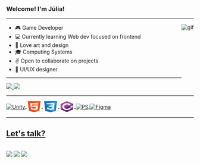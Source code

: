 ### Welcome! I'm Júlia!
<hr>

<img align="right" height="170" alt="gif" src="https://c.tenor.com/hUYB0lAeV9UAAAAM/wall-e-come-sit.gif">

- 🎮 Game Developer
- 💻 Currently learning Web dev focused on frontend
- 🎨 Love art and design
- 🎓 Computing Systems
- ✌ Open to collaborate on projects
- 👀 UI/UX designer

<hr>

<div>
  <a href="https://github.com/BarretoJ20">
    
  <img height="180em" src="https://github-readme-stats.vercel.app/api?username=BarretoJ20&show_icons=true&theme=ocean_dark&include_all_commits=true&count_private=true"/>
    
  <img height="180em" src="https://github-readme-stats.vercel.app/api/top-langs/?username=BarretoJ20&layout=compact&langs_count=7&theme=ocean_dark"/>
</div>
<hr>

<div style="display: inline_block">
 
  <img align="center" alt="Unity" height="40" width="40" src="https://pics.freeicons.io/uploads/icons/png/15060036801552037048-64.png">
  <img align="center" alt="HTML" height="30" width="40" src="https://raw.githubusercontent.com/devicons/devicon/master/icons/html5/html5-original.svg">
  <img align="center" alt="CSS" height="30" width="40" src="https://raw.githubusercontent.com/devicons/devicon/master/icons/css3/css3-original.svg">
  <img align="center" alt="Csharp" height="30" width="40" src="https://raw.githubusercontent.com/devicons/devicon/master/icons/csharp/csharp-original.svg">
  <img align="center" alt="PS" height="40" width="40" src="https://img.icons8.com/color/2x/adobe-photoshop.png">
  <img align="center" alt="Figma" height="30" width="40" src="https://cdn.jsdelivr.net/gh/devicons/devicon/icons/figma/figma-original.svg"> 
  
</div>
<hr>
 
<div> <h2>Let's talk?</h2>
  <br>
  <a href="https://www.linkedin.com/in/júlia-barreto-92529718b/" target="_blank"><img src="https://img.shields.io/badge/-LinkedIn-%230077B5?style=for-the-badge&logo=linkedin&logoColor=white" target="_blank"></a>   
  <a href="https://barretojulia.itch.io" target="_blank"><img src="https://img.shields.io/badge/Itch.io-FA5C5C?style=for-the-badge&logo=itch.io&logoColor=white" target="_blank"></a>
  <a href="https://instagram.com/jubarretoj" target="_blank"><img src="https://img.shields.io/badge/-Instagram-%23E4405F?style=for-the-badge&logo=instagram&logoColor=white" target="_blank"></a>






